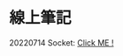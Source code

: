 # 線上筆記

20220714 Socket: [Click ME !](https://hackmd.io/bYiyrq8URRiXiCeGcBoTeg?fbclid=IwAR2R_BSphSTNM_ij9gq94B3KBLxqogRBv8kGoIXUI7BUdSLsbhdbEuNCOss)